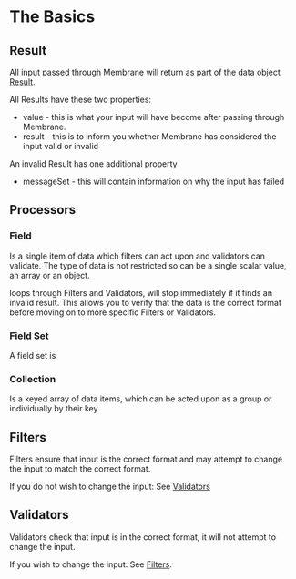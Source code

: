 # The Basics

## Result

All input passed through Membrane will return as part of the data object [Result](result.md).

All Results have these two properties:

* value - this is what your input will have become after passing through Membrane.
* result - this is to inform you whether Membrane has considered the input valid or invalid

An invalid Result has one additional property

* messageSet - this will contain information on why the input has failed

## Processors

### Field

Is a single item of data which filters can act upon and validators can validate.
The type of data is not restricted so can be a single scalar value, an array or an object.

loops through Filters and Validators, will stop immediately if it finds an invalid result.
This allows you to verify that the data is the correct format before moving on to more specific Filters or Validators.

### Field Set

A field set is

### Collection

Is a keyed array of data items, which can be acted upon as a group or individually by their key

## Filters

Filters ensure that input is the correct format and may attempt
to change the input to match the correct format.

If you do not wish to change the input: See [Validators](validators.md)

## Validators

Validators check that input is in the correct format, it will not attempt to change the
input.

If you wish to change the input: See [Filters](filters.md).
